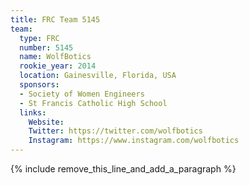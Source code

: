 ```yaml
---
title: FRC Team 5145
team:
  type: FRC
  number: 5145
  name: WolfBotics
  rookie_year: 2014
  location: Gainesville, Florida, USA
  sponsors:
  - Society of Women Engineers
  - St Francis Catholic High School
  links:
    Website:
    Twitter: https://twitter.com/wolfbotics
    Instagram: https://www.instagram.com/wolfbotics
---
```


{% include remove_this_line_and_add_a_paragraph %}